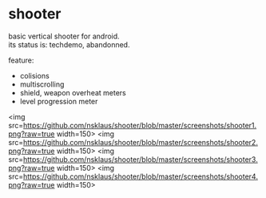 # shooter
basic vertical shooter for android.   
its status is: techdemo, abandonned.   

feature:
- colisions
- multiscrolling
- shield, weapon overheat meters
- level progression meter
   
   
<img src=https://github.com/nsklaus/shooter/blob/master/screenshots/shooter1.png?raw=true width=150>
<img src=https://github.com/nsklaus/shooter/blob/master/screenshots/shooter2.png?raw=true width=150>
<img src=https://github.com/nsklaus/shooter/blob/master/screenshots/shooter3.png?raw=true width=150>
<img src=https://github.com/nsklaus/shooter/blob/master/screenshots/shooter4.png?raw=true width=150>
   
   
